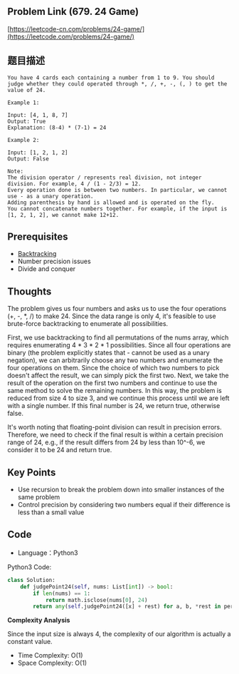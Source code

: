 ## Problem Link (679. 24 Game)

[https://leetcode-cn.com/problems/24-game/](https://leetcode.com/problems/24-game/)

## 题目描述

```
You have 4 cards each containing a number from 1 to 9. You should judge whether they could operated through *, /, +, -, (, ) to get the value of 24.

Example 1:

Input: [4, 1, 8, 7]
Output: True
Explanation: (8-4) * (7-1) = 24

Example 2:

Input: [1, 2, 1, 2]  
Output: False

Note:
The division operator / represents real division, not integer division. For example, 4 / (1 - 2/3) = 12.
Every operation done is between two numbers. In particular, we cannot use - as a unary operation.
Adding parenthesis by hand is allowed and is operated on the fly.
You cannot concatenate numbers together. For example, if the input is [1, 2, 1, 2], we cannot make 12+12.
```

## Prerequisites

- [Backtracking](https://github.com/azl397985856/leetcode/blob/master/thinkings/backtrack.md "回溯")
- Number precision issues
- Divide and conquer

## Thoughts

The problem gives us four numbers and asks us to use the four operations (+, -, *, /) to make 24. Since the data range is only 4, it's feasible to use brute-force backtracking to enumerate all possibilities.

First, we use backtracking to find all permutations of the nums array, which requires enumerating 4 * 3 * 2 * 1 possibilities. Since all four operations are binary (the problem explicitly states that - cannot be used as a unary negation), we can arbitrarily choose any two numbers and enumerate the four operations on them. Since the choice of which two numbers to pick doesn't affect the result, we can simply pick the first two. Next, we take the result of the operation on the first two numbers and continue to use the same method to solve the remaining numbers. In this way, the problem is reduced from size 4 to size 3, and we continue this process until we are left with a single number. If this final number is 24, we return true, otherwise false.

It's worth noting that floating-point division can result in precision errors. Therefore, we need to check if the final result is within a certain precision range of 24, e.g., if the result differs from 24 by less than 10^-6, we consider it to be 24 and return true.

## Key Points

- Use recursion to break the problem down into smaller instances of the same problem
- Control precision by considering two numbers equal if their difference is less than a small value

## Code

- Language：Python3

Python3 Code:

```python
class Solution:
    def judgePoint24(self, nums: List[int]) -> bool:
        if len(nums) == 1:
            return math.isclose(nums[0], 24)
        return any(self.judgePoint24([x] + rest) for a, b, *rest in permutations(nums) for x in [a+b, a-b, a*b, b and a/b])
```

**Complexity Analysis**

Since the input size is always 4, the complexity of our algorithm is actually a constant value.

- Time Complexity: O(1)
- Space Complexity: O(1)

